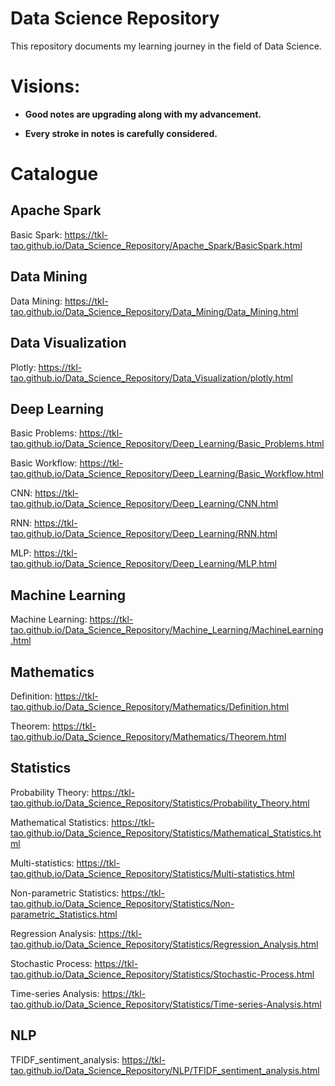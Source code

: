 # Data Science Repository
This repository documents my learning journey in the field of Data Science.


# Visions:

- **Good notes are upgrading along with my advancement.**

- **Every stroke in notes is carefully considered.**

# Catalogue
## Apache Spark
Basic Spark: https://tkl-tao.github.io/Data_Science_Repository/Apache_Spark/BasicSpark.html

## Data Mining
Data Mining: https://tkl-tao.github.io/Data_Science_Repository/Data_Mining/Data_Mining.html

## Data Visualization
Plotly: https://tkl-tao.github.io/Data_Science_Repository/Data_Visualization/plotly.html

## Deep Learning
Basic Problems: https://tkl-tao.github.io/Data_Science_Repository/Deep_Learning/Basic_Problems.html

Basic Workflow: https://tkl-tao.github.io/Data_Science_Repository/Deep_Learning/Basic_Workflow.html

CNN: https://tkl-tao.github.io/Data_Science_Repository/Deep_Learning/CNN.html

RNN: https://tkl-tao.github.io/Data_Science_Repository/Deep_Learning/RNN.html

MLP: https://tkl-tao.github.io/Data_Science_Repository/Deep_Learning/MLP.html

## Machine Learning
Machine Learning: https://tkl-tao.github.io/Data_Science_Repository/Machine_Learning/MachineLearning.html

## Mathematics
Definition: https://tkl-tao.github.io/Data_Science_Repository/Mathematics/Definition.html

Theorem: https://tkl-tao.github.io/Data_Science_Repository/Mathematics/Theorem.html

## Statistics
Probability Theory: https://tkl-tao.github.io/Data_Science_Repository/Statistics/Probability_Theory.html

Mathematical Statistics: https://tkl-tao.github.io/Data_Science_Repository/Statistics/Mathematical_Statistics.html

Multi-statistics: https://tkl-tao.github.io/Data_Science_Repository/Statistics/Multi-statistics.html

Non-parametric Statistics: https://tkl-tao.github.io/Data_Science_Repository/Statistics/Non-parametric_Statistics.html

Regression Analysis: https://tkl-tao.github.io/Data_Science_Repository/Statistics/Regression_Analysis.html

Stochastic Process: https://tkl-tao.github.io/Data_Science_Repository/Statistics/Stochastic-Process.html

Time-series Analysis: https://tkl-tao.github.io/Data_Science_Repository/Statistics/Time-series-Analysis.html

## NLP
TFIDF_sentiment_analysis: https://tkl-tao.github.io/Data_Science_Repository/NLP/TFIDF_sentiment_analysis.html




